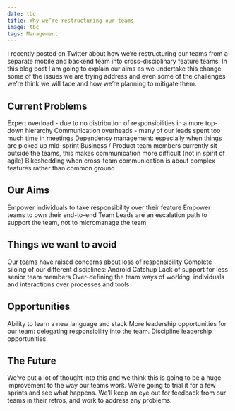 ```yaml
---
date: tbc
title: Why we’re restructuring our teams
image: tbc
tags: Management
---
```


I recently posted on Twitter about how we’re restructuring our teams from a separate mobile and backend team into cross-disciplinary feature teams. In this blog post I am going to explain our aims as we undertake this change, some of the issues we are trying address and even some of the challenges we’re think we will face and how we’re planning to mitigate them. 

## Current Problems

Expert overload - due to no distribution of responsibilities in a more top-down hierarchy
Communication overheads - many of our leads spent too much time in meetings
Dependency management: especially when things are picked up mid-sprint
Business / Product team members currently sit outside the teams, this makes communication more difficult (not in spirit of agile)
Bikeshedding when cross-team communication is about complex features rather than common ground

## Our Aims

Empower individuals to take responsibility over their feature
Empower teams to own their end-to-end
Team Leads are an escalation path to support the team, not to micromanage the team

## Things we want to avoid
Our teams have raised concerns about loss of responsibility
Complete siloing of our different disciplines: Android Catchup
Lack of support for less senior team members
Over-defining the team ways of working: individuals and interactions over processes and tools

## Opportunities
Ability to learn a new language and stack
More leadership opportunities for our team: delegating responsibility into the team. Discipline leadership opportunities.

## The Future
We’ve put a lot of thought into this and we think this is going to be a huge improvement to the way our teams work. We’re going to trial it for a few sprints and see what happens. We’ll keep an eye out for feedback from our teams in their retros, and work to address any problems.